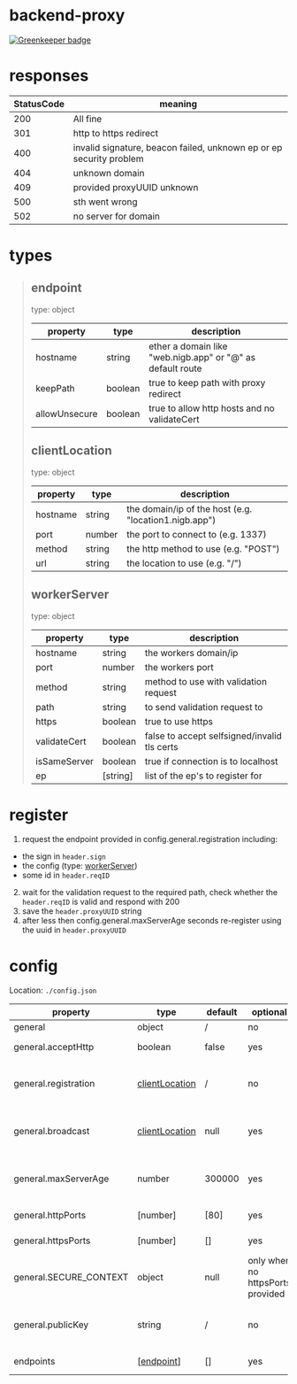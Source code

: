 # backend-proxy

[![Greenkeeper badge](https://badges.greenkeeper.io/vpapp-team/backend-proxy.svg)](https://greenkeeper.io/)

# responses

| StatusCode | meaning |
| --- | --- |
| 200 | All fine |
| 301 | http to https redirect |
| 400 | invalid signature, beacon failed, unknown ep or ep security problem |
| 404 | unknown domain |
| 409 | provided proxyUUID unknown |
| 500 | sth went wrong |
| 502 | no server for domain |

# types
> ## endpoint
> type: object
>
> | property | type | description |
> | --- | --- | --- |
> | hostname | string | ether a domain like "web.nigb.app" or "@" as default route |
> | keepPath | boolean | true to keep path with proxy redirect |
> | allowUnsecure | boolean | true to allow http hosts and no validateCert |
>
> ## clientLocation
> type: object
>
> | property | type | description |
> | --- | --- | --- |
> | hostname | string | the domain/ip of the host (e.g. "location1.nigb.app") |
> | port | number | the port to connect to (e.g. 1337) |
> | method | string | the http method to use (e.g. "POST") |
> | url | string | the location to use (e.g. "/") |
>
> ## workerServer
> type: object
>
> | property | type | description |
> | --- | --- | --- |
> | hostname | string | the workers domain/ip |
> | port | number | the workers port |
> | method | string | method to use with validation request |
> | path | string | to send validation request to |
> | https | boolean | true to use https |
> | validateCert | boolean | false to accept selfsigned/invalid tls certs |
> | isSameServer | boolean | true if connection is to localhost
> | ep | [string] | list of the ep's to register for |

# register
1. request the endpoint provided in config.general.registration including:
  * the sign in `header.sign`
  * the config (type: [workerServer](#workerServer))
  * some id in `header.reqID`
2. wait for the validation request to the required path, check whether the `header.reqID` is valid and respond with 200
3. save the `header.proxyUUID` string
4. after less then config.general.maxServerAge seconds re-register using the uuid in `header.proxyUUID`

# config
Location: `./config.json`

| property | type | default | optional | description |
| --- | --- | --- | --- | --- |
| general | object | / | no | general settings |
| general.acceptHttp | boolean | false | yes | whether to accept http requests |
| general.registration | [clientLocation](#clientlocation) | / | no | location that gets reserved for registering to this proxy |
| general.broadcast | [clientLocation](#clientlocation) | null | yes | location that gets reserverd for broadcasting on this proxy |
| general.maxServerAge | number | 300000 | yes |milliseconds after which a server gets invalidated if it doesnt reauth |
| general.httpPorts | [number] | [80] | yes | array of http ports to listen on |
| general.httpsPorts | [number] | [] | yes | array of https ports to listen on |
| general.SECURE_CONTEXT | object | null | only when no httpsPorts provided | [options to pass to the https.createServer func](https://nodejs.org/api/https.html#https_https_createserver_options_requestlistener) |
| general.publicKey | string | / | no | location of the publicKey to confirm register requests |
| endpoints | [[endpoint](#endpoint)] | [] | yes | array of served endpoints |
